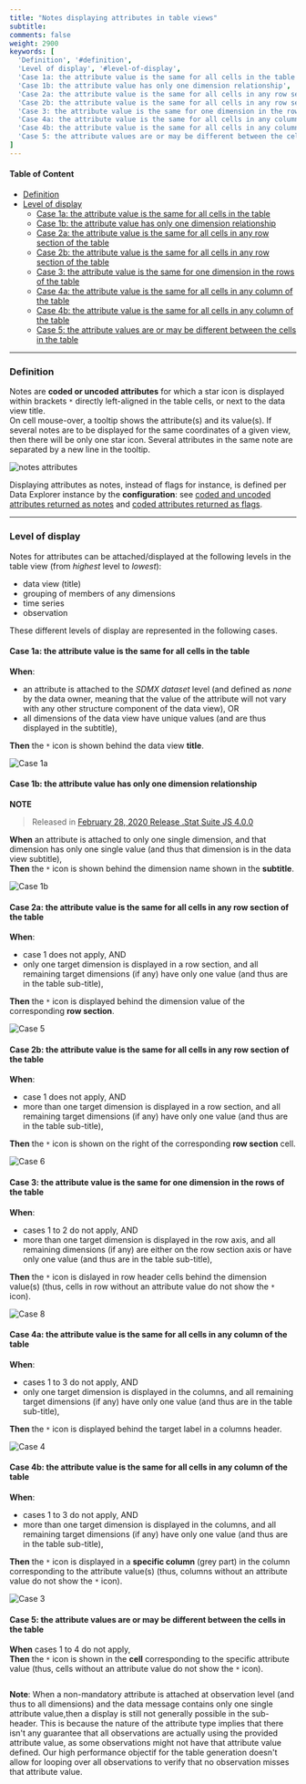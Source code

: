 ```yaml
---
title: "Notes displaying attributes in table views"
subtitle: 
comments: false
weight: 2900
keywords: [
  'Definition', '#definition',
  'Level of display', '#level-of-display',
  'Case 1a: the attribute value is the same for all cells in the table', '#case-1a-the-attribute-value-is-the-same-for-all-cells-in-the-table',
  'Case 1b: the attribute value has only one dimension relationship', '#case-1b-the-attribute-value-has-only-one-dimension-relationship',
  'Case 2a: the attribute value is the same for all cells in any row section of the table', '#case-2a-the-attribute-value-is-the-same-for-all-cells-in-any-row-section-of-the-table',
  'Case 2b: the attribute value is the same for all cells in any row section of the table', '#case-2b-the-attribute-value-is-the-same-for-all-cells-in-any-row-section-of-the-table',
  'Case 3: the attribute value is the same for one dimension in the rows of the table', '#case-3-the-attribute-value-is-the-same-for-one-dimension-in-the-rows-of-the-table',
  'Case 4a: the attribute value is the same for all cells in any column of the table', '#case-4a-the-attribute-value-is-the-same-for-all-cells-in-any-column-of-the-table',
  'Case 4b: the attribute value is the same for all cells in any column of the table', '#case-4b-the-attribute-value-is-the-same-for-all-cells-in-any-column-of-the-table',
  'Case 5: the attribute values are or may be different between the cells in the table', '#case-5-the-attribute-values-are-or-may-be-different-between-the-cells-in-the-table',
]
---
```


#### Table of Content
- [Definition](#definition)
- [Level of display](#level-of-display)
  - [Case 1a: the attribute value is the same for all cells in the table](#case-1a-the-attribute-value-is-the-same-for-all-cells-in-the-table)
  - [Case 1b: the attribute value has only one dimension relationship](#case-1b-the-attribute-value-has-only-one-dimension-relationship)
  - [Case 2a: the attribute value is the same for all cells in any row section of the table](#case-2a-the-attribute-value-is-the-same-for-all-cells-in-any-row-section-of-the-table)
  - [Case 2b: the attribute value is the same for all cells in any row section of the table](#case-2b-the-attribute-value-is-the-same-for-all-cells-in-any-row-section-of-the-table)
  - [Case 3: the attribute value is the same for one dimension in the rows of the table](#case-3-the-attribute-value-is-the-same-for-one-dimension-in-the-rows-of-the-table)
  - [Case 4a: the attribute value is the same for all cells in any column of the table](#case-4a-the-attribute-value-is-the-same-for-all-cells-in-any-column-of-the-table)
  - [Case 4b: the attribute value is the same for all cells in any column of the table](#case-4b-the-attribute-value-is-the-same-for-all-cells-in-any-column-of-the-table)
  - [Case 5: the attribute values are or may be different between the cells in the table](#case-5-the-attribute-values-are-or-may-be-different-between-the-cells-in-the-table)

---

### Definition
Notes are **coded or uncoded attributes** for which a star icon is displayed within brackets `*` directly left-aligned in the table cells, or next to the data view title.  
On cell mouse-over, a tooltip shows the attribute(s) and its value(s). If several notes are to be displayed for the same coordinates of a given view, then there will be only one star icon. Several attributes in the same note are separated by a new line in the tooltip. 

![notes attributes](/dotstatsuite-documentation/images/using-de-footnotes.png)

Displaying attributes as notes, instead of flags for instance, is defined per Data Explorer instance by the **configuration**: see [coded and uncoded attributes returned as notes](https://sis-cc.gitlab.io/dotstatsuite-documentation/configurations/de-configuration/#coded-and-uncoded-attributes-returned-as-notes) and [coded attributes returned as flags](https://sis-cc.gitlab.io/dotstatsuite-documentation/configurations/de-configuration/#coded-attributes-returned-as-flags).

---

### Level of display
Notes for attributes can be attached/displayed at the following levels in the table view (from *highest* level to *lowest*):
* data view (title)
* grouping of members of any dimensions
* time series
* observation

These different levels of display are represented in the following cases.

#### Case 1a: the attribute value is the same for all cells in the table
**When**:
* an attribute is attached to the *SDMX dataset* level (and defined as *none* by the data owner, meaning that the value of the attribute will not vary with any other structure component of the data view), OR
* all dimensions of the data view have unique values (and are thus displayed in the subtitle),  

**Then** the `*` icon is shown behind the data view **title**.  

![Case 1a](/dotstatsuite-documentation/images/using-de-footnotes-scenario1-with-no-relationship.PNG)

#### Case 1b: the attribute value has only one dimension relationship
**NOTE**  
>Released in [February 28, 2020 Release .Stat Suite JS 4.0.0](https://sis-cc.gitlab.io/dotstatsuite-documentation/changelog/#february-28-2020)  

**When** an attribute is attached to only one single dimension, and that dimension has only one single value (and thus that dimension is in the data view subtitle),  
**Then** the `*` icon is shown behind the dimension name shown in the **subtitle**.

![Case 1b](/dotstatsuite-documentation/images/using-de-footnotes-one-dim-relationship.png)

#### Case 2a: the attribute value is the same for all cells in any row section of the table
**When**:
* case 1 does not apply, AND
* only one target dimension is displayed in a row section, and all remaining target dimensions (if any) have only one value (and thus are in the table sub-title),  

**Then** the `*` icon is displayed behind the dimension value of the corresponding **row section**.  

![Case 5](/dotstatsuite-documentation/images/using-de-footnotes-case5-with-2+dim-relationship.PNG)

#### Case 2b: the attribute value is the same for all cells in any row section of the table
**When**:
* case 1 does not apply, AND
* more than one target dimension is displayed in a row section, and all remaining target dimensions (if any) have only one value (and thus are in the table sub-title),  

**Then** the `*` icon is shown on the right of the corresponding **row section** cell.  

![Case 6](/dotstatsuite-documentation/images/using-de-footnotes-case6-with-2+dim-relationship.PNG)

#### Case 3: the attribute value is the same for one dimension in the rows of the table
**When**:
* cases 1 to 2 do not apply, AND
* more than one target dimension is displayed in the row axis, and all remaining dimensions (if any) are either on the row section axis or have only one value (and thus are in the table sub-title),  

**Then** the `*` icon is dislayed in row header cells behind the dimension value(s) (thus, cells in row without an attribute value do not show the `*` icon).  

![Case 8](/dotstatsuite-documentation/images/using-de-footnotes-case8-with-2+dim-relationship.PNG)

#### Case 4a: the attribute value is the same for all cells in any column of the table
**When**:
* cases 1 to 3 do not apply, AND
* only one target dimension is displayed in the columns, and all remaining target dimensions (if any) have only one value (and thus are in the table sub-title),  

**Then** the `*` icon is displayed  behind the target label in a columns header.  

![Case 4](/dotstatsuite-documentation/images/using-de-footnotes-case4-with-2+dim-relationship.PNG)

#### Case 4b: the attribute value is the same for all cells in any column of the table
**When**:
* cases 1 to 3 do not apply, AND
* more than one target dimension is displayed in the columns, and all remaining target dimensions (if any) have only one value (and thus are in the table sub-title),  

**Then** the `*` icon is displayed in a **specific column** (grey part) in the column corresponding to the attribute value(s) (thus, columns without an attribute value do not show the `*` icon).  

![Case 3](/dotstatsuite-documentation/images/using-de-footnotes-case3-with-1or2+dim-relationship.PNG)

#### Case 5: the attribute values are or may be different between the cells in the table
**When** cases 1 to 4 do not apply,  
**Then** the `*` icon is shown in the **cell** corresponding to the specific attribute value (thus, cells without an attribute value do not show the `*` icon).

![]()

**Note**: When a non-mandatory attribute is attached at observation level (and thus to all dimensions) and the data message contains only one single attribute value,then a display is still not generally possible in the sub-header. This is because the nature of the attribute type implies that there isn't any guarantee that all observations are actually using the provided attribute value, as some observations might not have that attribute value defined. Our high performance objectif for the table generation doesn't allow for looping over all observations to verify that no observation misses that attribute value.
